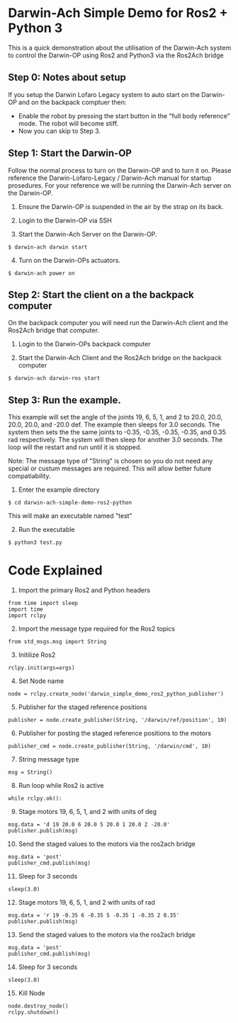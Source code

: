 # Darwin-Ach Simple Demo for Ros2 + Python 3

This is a quick demonstration about the utilisation of the Darwin-Ach system to control the Darwin-OP using Ros2 and Python3 via the Ros2Ach bridge

## Step 0: Notes about setup

If you setup the Darwin Lofaro Legacy system to auto start on the Darwin-OP and on the backpack comptuer then:

* Enable the robot by pressing the start button in the "full body reference" mode.  The robot will become stiff.
* Now you can skip to Step 3.

## Step 1: Start the Darwin-OP

Follow the normal process to turn on the Darwin-OP and to turn it on.  Please reference the Darwin-Lofaro-Legacy / Darwin-Ach manual for startup prosedures.  For your reference we will be running the Darwin-Ach server on the Darwin-OP.

1. Ensure the Darwin-OP is suspended in the air by the strap on its back.

2. Login to the Darwin-OP via SSH

3. Start the Darwin-Ach Server on the Darwin-OP.

```
$ darwin-ach darwin start
```

4. Turn on the Darwin-OPs actuators.
```
$ darwin-ach power on
```

## Step 2: Start the client on a the backpack computer

On the backpack computer you will need run the Darwin-Ach client and the Ros2Ach bridge that computer.

1. Login to the Darwin-OPs backpack computer 

2. Start the Darwin-Ach Client and the Ros2Ach bridge on the backpack computer
```
$ darwin-ach darwin-ros start
```

## Step 3: Run the example.

This example will set the angle of the joints 19, 6, 5, 1, and 2 to 20.0, 20.0, 20.0, 20.0, and -20.0 def.  The example then sleeps for 3.0 seconds.  The system then sets the the same joints to -0.35, -0.35, -0.35, -0.35, and 0.35 rad respectively. The system will then sleep for another 3.0 seconds.  The loop will the restart and run until it is stopped. 

Note: The message type of "String" is chosen so you do not need any special or custum messages are required.  This will allow better future compatiability. 

1. Enter the example directory
```
$ cd darwin-ach-simple-demo-ros2-python
```

This will make an executable named "test"

2. Run the executable
```
$ python3 test.py
```

# Code Explained

1. Import the primary Ros2 and Python headers
```
from time import sleep
import time
import rclpy
```

2. Import the message type required for the Ros2 topics
```
from std_msgs.msg import String
```

3. Initilize Ros2
```
rclpy.init(args=args)
```

4. Set Node name
```
node = rclpy.create_node('darwin_simple_demo_ros2_python_publisher')
```

5. Publisher for the staged reference positions 
```
publisher = node.create_publisher(String, '/darwin/ref/position', 10)
```

6. Publisher for posting the staged reference positions to the motors
```
publisher_cmd = node.create_publisher(String, '/darwin/cmd', 10)
```

7. String message type
```
msg = String()
```



8. Run loop while Ros2 is active
```
while rclpy.ok():
```

9. Stage motors 19, 6, 5, 1, and 2 with units of deg
```
msg.data = 'd 19 20.0 6 20.0 5 20.0 1 20.0 2 -20.0'
publisher.publish(msg)
```

10. Send the staged values to the motors via the ros2ach bridge
```
msg.data = 'post'
publisher_cmd.publish(msg)
```

11. Sleep for 3 seconds
```
sleep(3.0)
```

12. Stage motors 19, 6, 5, 1, and 2 with units of rad
```
msg.data = 'r 19 -0.35 6 -0.35 5 -0.35 1 -0.35 2 0.35'
publisher.publish(msg)
```

13. Send the staged values to the motors via the ros2ach bridge
```
msg.data = 'post'
publisher_cmd.publish(msg)
```

14. Sleep for 3 seconds
```
sleep(3.0)
```

15. Kill Node
```
node.destroy_node()
rclpy.shutdown()
```










